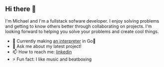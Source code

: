 ## Hi there 👋

I'm Michael and I'm a fullstack sofware developer. I enjoy solving problems and getting to know others better through collaborating on projects. I'm looking forward to helping you solve your problems and create cool things.


- 🌱 Currently making [an interpreter](https://github.com/mrcruz117/mnky-interpreter) in Go🐹
- 💬 Ask me about my latest project!
- 📫 How to reach me: [linkedin](https://www.linkedin.com/in/mrcruz117/)
- ⚡ Fun fact: I like music and beatboxing
